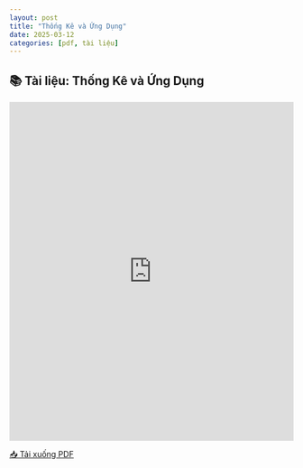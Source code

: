 ```yaml
---
layout: post
title: "Thống Kê và Ứng Dụng"
date: 2025-03-12
categories: [pdf, tài liệu]
---
```


## 📚 Tài liệu: Thống Kê và Ứng Dụng

<iframe 
    src="https://docs.google.com/viewerng/viewer?url=https://raw.githubusercontent.com/ntrThanh/blog/master/assets/files/Th%E1%BB%91ng%20K%C3%AA%20v%C3%A0%20%E1%BB%A8ng%20D%E1%BB%A5ng.pdf&embedded=true" 
    style="width: 100%; height: 600px;" 
    frameborder="0">
</iframe>

[📥 Tải xuống PDF](https://raw.githubusercontent.com/ntrThanh/blog/master/assets/files/Th%E1%BB%91ng%20K%C3%AA%20v%C3%A0%20%E1%BB%A8ng%20D%E1%BB%A5ng.pdf)

